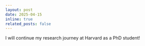 ```yaml
---
layout: post
date: 2025-04-15
inline: true
related_posts: false
---
```


I will continue my research journey at Harvard as a PhD student!
